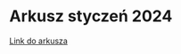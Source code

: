 # Arkusz styczeń 2024

[Link do arkusza](https://arkusze.pl/zawodowy/inf04-2024-styczen-egzamin-zawodowy-praktyczny.pdf)